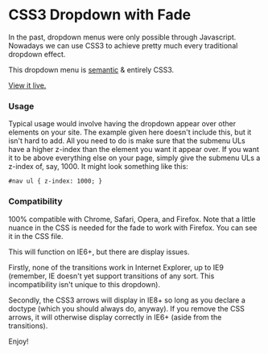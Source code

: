 CSS3 Dropdown with Fade
========================

In the past, dropdown menus were only possible through Javascript. Nowadays we can use CSS3 to achieve pretty much every traditional dropdown effect.

This dropdown menu is [semantic][sem] & entirely CSS3.

[View it live.][sbc]

[sem]: http://en.wikipedia.org/wiki/Semantic_Web "Semantic Web"
[sbc]: http://jmeas.com/projects/git/dd1/menu.html  "CSS3 Dropdown with Fade"

### Usage

Typical usage would involve having the dropdown appear over other elements on your site. The example given here doesn't include this, but it isn't hard to add.
All you need to do is make sure that the submenu ULs have a higher z-index than the element you want it appear over. If you want it to be above everything else on your page, simply give the submenu ULs a z-index of, say, 1000. It might look something like this:

	#nav ul { z-index: 1000; }

### Compatibility

100% compatible with Chrome, Safari, Opera, and Firefox. Note that a little nuance in the CSS is needed for the fade to work with Firefox. You can see it in the CSS file.

This will function on IE6+, but there are display issues.

Firstly, none of the transitions work in Internet Explorer, up to IE9 (remember, IE doesn't yet support transitions of any sort. This incompatibility isn't unique to this dropdown).

Secondly, the CSS3 arrows will display in IE8+ so long as you declare a doctype (which you should always do, anyway). If you remove the CSS arrows, it will otherwise display correctly in IE6+ (aside from the transitions).

Enjoy!
